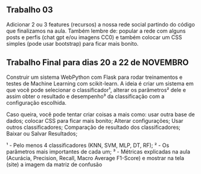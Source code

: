 ## Trabalho 03 
Adicionar 2 ou 3 features (recursos) a nossa rede social partindo do código que finalizamos na aula.
Também lembre de: popular a rede com alguns posts e perfis (chat gpt e/ou imagens CC0) e também colocar um CSS simples (pode usar bootstrap) para ficar mais bonito.


## Trabalho Final para dias 20 a 22 de NOVEMBRO
Construir um sistema WebPython com Flask para rodar treinamentos e testes de Machine Learning com scikit-learn. A ideia é criar um sistema em que você pode selecionar o classificador¹, alterar os parâmetros² dele e assim obter o resultado e desempenho³ da  classificação com a configuração escolhida.

Caso queira, você pode tentar criar coisas a mais como: usar outra base de dados; colocar CSS para ficar mais bonito; Alterar configurações; Usar outros classificadores; Comparação de resultado dos classificadores; Baixar ou Salvar Resultados;

¹ - Pelo menos 4 classificadores (KNN, SVM, MLP, DT, RF);
² - Os parâmetros mais importantes de cada um;
³ - Métricas explicadas na aula (Acurácia, Precision, Recall, Macro Average F1-Score) e mostrar na tela (site) a imagem da matriz de confusão
